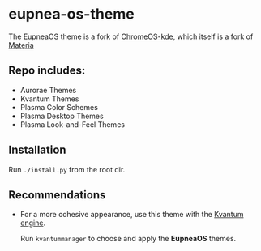 # eupnea-os-theme

The EupneaOS theme is a fork of [ChromeOS-kde](https://github.com/vinceliuice/ChromeOS-kde), which itself is a fork
of [Materia](https://github.com/PapirusDevelopmentTeam/materia-kde)

## Repo includes:

- Aurorae Themes
- Kvantum Themes
- Plasma Color Schemes
- Plasma Desktop Themes
- Plasma Look-and-Feel Themes

## Installation

Run ``./install.py`` from the root dir.

## Recommendations

- For a more cohesive appearance, use this theme with
  the [Kvantum engine](https://github.com/tsujan/Kvantum/tree/master/Kvantum).

  Run `kvantummanager` to choose and apply the **EupneaOS** themes.

